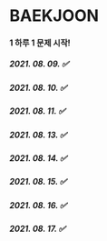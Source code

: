 # BAEKJOON

#### 1 하루 1 문제 시작! 

##### 2021. 08. 09. ✅
##### 2021. 08. 10. ✅
##### 2021. 08. 11. ✅
##### 2021. 08. 13. ✅
##### 2021. 08. 14. ✅
##### 2021. 08. 15. ✅
##### 2021. 08. 16. ✅
##### 2021. 08. 17. ✅
